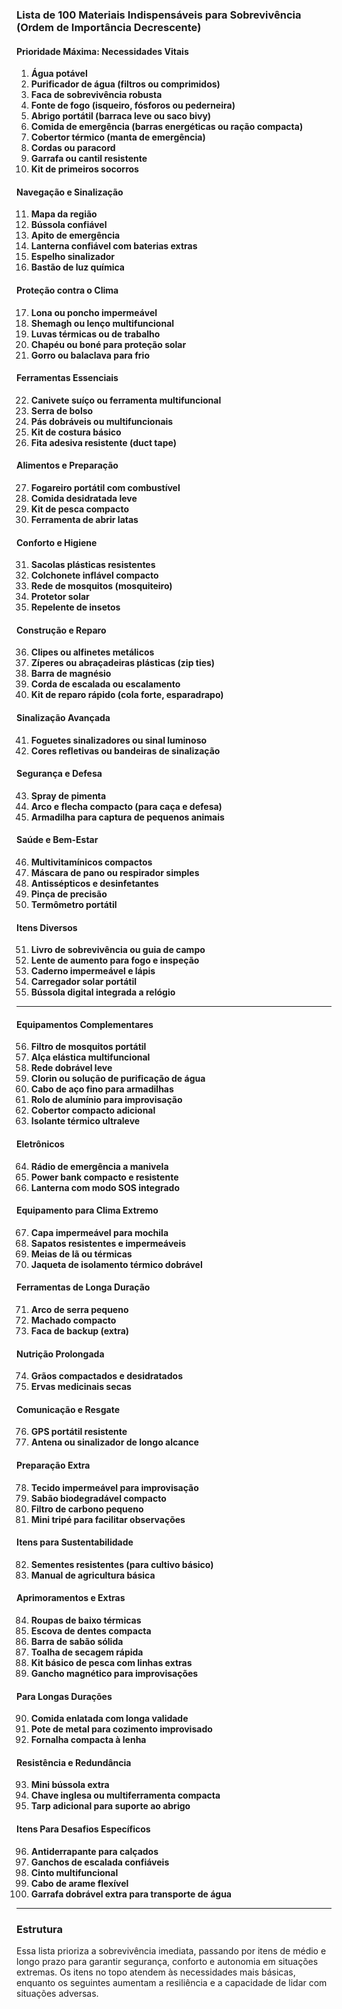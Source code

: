 ### Lista de 100 Materiais Indispensáveis para Sobrevivência (Ordem de Importância Decrescente)

#### **Prioridade Máxima: Necessidades Vitais**
1. **Água potável**  
2. **Purificador de água (filtros ou comprimidos)**  
3. **Faca de sobrevivência robusta**  
4. **Fonte de fogo (isqueiro, fósforos ou pederneira)**  
5. **Abrigo portátil (barraca leve ou saco bivy)**  
6. **Comida de emergência (barras energéticas ou ração compacta)**  
7. **Cobertor térmico (manta de emergência)**  
8. **Cordas ou paracord**  
9. **Garrafa ou cantil resistente**  
10. **Kit de primeiros socorros**  

#### **Navegação e Sinalização**
11. **Mapa da região**  
12. **Bússola confiável**  
13. **Apito de emergência**  
14. **Lanterna confiável com baterias extras**  
15. **Espelho sinalizador**  
16. **Bastão de luz química**  

#### **Proteção contra o Clima**
17. **Lona ou poncho impermeável**  
18. **Shemagh ou lenço multifuncional**  
19. **Luvas térmicas ou de trabalho**  
20. **Chapéu ou boné para proteção solar**  
21. **Gorro ou balaclava para frio**  

#### **Ferramentas Essenciais**
22. **Canivete suíço ou ferramenta multifuncional**  
23. **Serra de bolso**  
24. **Pás dobráveis ou multifuncionais**  
25. **Kit de costura básico**  
26. **Fita adesiva resistente (duct tape)**  

#### **Alimentos e Preparação**
27. **Fogareiro portátil com combustível**  
28. **Comida desidratada leve**  
29. **Kit de pesca compacto**  
30. **Ferramenta de abrir latas**  

#### **Conforto e Higiene**
31. **Sacolas plásticas resistentes**  
32. **Colchonete inflável compacto**  
33. **Rede de mosquitos (mosquiteiro)**  
34. **Protetor solar**  
35. **Repelente de insetos**  

#### **Construção e Reparo**
36. **Clipes ou alfinetes metálicos**  
37. **Zíperes ou abraçadeiras plásticas (zip ties)**  
38. **Barra de magnésio**  
39. **Corda de escalada ou escalamento**  
40. **Kit de reparo rápido (cola forte, esparadrapo)**  

#### **Sinalização Avançada**
41. **Foguetes sinalizadores ou sinal luminoso**  
42. **Cores refletivas ou bandeiras de sinalização**  

#### **Segurança e Defesa**
43. **Spray de pimenta**  
44. **Arco e flecha compacto (para caça e defesa)**  
45. **Armadilha para captura de pequenos animais**  

#### **Saúde e Bem-Estar**
46. **Multivitamínicos compactos**  
47. **Máscara de pano ou respirador simples**  
48. **Antissépticos e desinfetantes**  
49. **Pinça de precisão**  
50. **Termômetro portátil**  

#### **Itens Diversos**
51. **Livro de sobrevivência ou guia de campo**  
52. **Lente de aumento para fogo e inspeção**  
53. **Caderno impermeável e lápis**  
54. **Carregador solar portátil**  
55. **Bússola digital integrada a relógio**  

---

#### **Equipamentos Complementares**
56. **Filtro de mosquitos portátil**  
57. **Alça elástica multifuncional**  
58. **Rede dobrável leve**  
59. **Clorin ou solução de purificação de água**  
60. **Cabo de aço fino para armadilhas**  
61. **Rolo de alumínio para improvisação**  
62. **Cobertor compacto adicional**  
63. **Isolante térmico ultraleve**  

#### **Eletrônicos**
64. **Rádio de emergência a manivela**  
65. **Power bank compacto e resistente**  
66. **Lanterna com modo SOS integrado**  

#### **Equipamento para Clima Extremo**
67. **Capa impermeável para mochila**  
68. **Sapatos resistentes e impermeáveis**  
69. **Meias de lã ou térmicas**  
70. **Jaqueta de isolamento térmico dobrável**  

#### **Ferramentas de Longa Duração**
71. **Arco de serra pequeno**  
72. **Machado compacto**  
73. **Faca de backup (extra)**  

#### **Nutrição Prolongada**
74. **Grãos compactados e desidratados**  
75. **Ervas medicinais secas**  

#### **Comunicação e Resgate**
76. **GPS portátil resistente**  
77. **Antena ou sinalizador de longo alcance**  

#### **Preparação Extra**
78. **Tecido impermeável para improvisação**  
79. **Sabão biodegradável compacto**  
80. **Filtro de carbono pequeno**  
81. **Mini tripé para facilitar observações**  

#### **Itens para Sustentabilidade**
82. **Sementes resistentes (para cultivo básico)**  
83. **Manual de agricultura básica**  

#### **Aprimoramentos e Extras**
84. **Roupas de baixo térmicas**  
85. **Escova de dentes compacta**  
86. **Barra de sabão sólida**  
87. **Toalha de secagem rápida**  
88. **Kit básico de pesca com linhas extras**  
89. **Gancho magnético para improvisações**  

#### **Para Longas Durações**
90. **Comida enlatada com longa validade**  
91. **Pote de metal para cozimento improvisado**  
92. **Fornalha compacta à lenha**  

#### **Resistência e Redundância**
93. **Mini bússola extra**  
94. **Chave inglesa ou multiferramenta compacta**  
95. **Tarp adicional para suporte ao abrigo**  

#### **Itens Para Desafios Específicos**
96. **Antiderrapante para calçados**  
97. **Ganchos de escalada confiáveis**  
98. **Cinto multifuncional**  
99. **Cabo de arame flexível**  
100. **Garrafa dobrável extra para transporte de água**  

---

### Estrutura  
Essa lista prioriza a sobrevivência imediata, passando por itens de médio e longo prazo para garantir segurança, conforto e autonomia em situações extremas. Os itens no topo atendem às necessidades mais básicas, enquanto os seguintes aumentam a resiliência e a capacidade de lidar com situações adversas.

